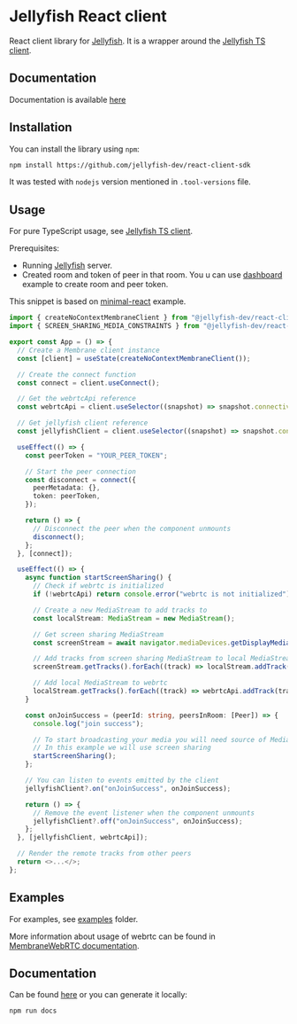 # Jellyfish React client

React client library for [Jellyfish](https://github.com/jellyfish-dev/jellyfish).
It is a wrapper around the [Jellyfish TS client](https://github.com/jellyfish-dev/react-client-sdk/tree/main/src/jellyfish).

## Documentation

Documentation is available [here](https://jellyfish-dev.github.io/react-client-sdk/)

## Installation

You can install the library using `npm`:

```bash
npm install https://github.com/jellyfish-dev/react-client-sdk
```

It was tested with `nodejs` version mentioned in `.tool-versions` file.

## Usage

For pure TypeScript usage, see [Jellyfish TS client](https://github.com/jellyfish-dev/react-client-sdk/tree/main/src/jellyfish).

Prerequisites:

- Running [Jellyfish](https://github.com/jellyfish-dev/jellyfish) server.
- Created room and token of peer in that room.
  You u can use [dashboard](https://github.com/jellyfish-dev/react-client-sdk/tree/main/examples/dashboard) example to create room and peer token.

This snippet is based on [minimal-react](https://github.com/jellyfish-dev/react-client-sdk/tree/main/examples/minimal-react) example.

```ts
import { createNoContextMembraneClient } from "@jellyfish-dev/react-client-sdk/externalState";
import { SCREEN_SHARING_MEDIA_CONSTRAINTS } from "@jellyfish-dev/react-client-sdk/navigator";

export const App = () => {
  // Create a Membrane client instance
  const [client] = useState(createNoContextMembraneClient());

  // Create the connect function
  const connect = client.useConnect();

  // Get the webrtcApi reference
  const webrtcApi = client.useSelector((snapshot) => snapshot.connectivity.api);

  // Get jellyfish client reference
  const jellyfishClient = client.useSelector((snapshot) => snapshot.connectivity.client);

  useEffect(() => {
    const peerToken = "YOUR_PEER_TOKEN";

    // Start the peer connection
    const disconnect = connect({
      peerMetadata: {},
      token: peerToken,
    });

    return () => {
      // Disconnect the peer when the component unmounts
      disconnect();
    };
  }, [connect]);

  useEffect(() => {
    async function startScreenSharing() {
      // Check if webrtc is initialized
      if (!webrtcApi) return console.error("webrtc is not initialized");

      // Create a new MediaStream to add tracks to
      const localStream: MediaStream = new MediaStream();

      // Get screen sharing MediaStream
      const screenStream = await navigator.mediaDevices.getDisplayMedia(SCREEN_SHARING_MEDIA_CONSTRAINTS);

      // Add tracks from screen sharing MediaStream to local MediaStream
      screenStream.getTracks().forEach((track) => localStream.addTrack(track));

      // Add local MediaStream to webrtc
      localStream.getTracks().forEach((track) => webrtcApi.addTrack(track, localStream));
    }

    const onJoinSuccess = (peerId: string, peersInRoom: [Peer]) => {
      console.log("join success");

      // To start broadcasting your media you will need source of MediaStream like camera, microphone or screen
      // In this example we will use screen sharing
      startScreenSharing();
    };

    // You can listen to events emitted by the client
    jellyfishClient?.on("onJoinSuccess", onJoinSuccess);

    return () => {
      // Remove the event listener when the component unmounts
      jellyfishClient?.off("onJoinSuccess", onJoinSuccess);
    };
  }, [jellyfishClient, webrtcApi]);

  // Render the remote tracks from other peers
  return <>...</>;
};
```

## Examples

For examples, see [examples](https://github.com/jellyfish-dev/react-client-sdk/tree/main/examples) folder.

More information about usage of webrtc can be found in [MembraneWebRTC documentation](https://jellyfish-dev.github.io/membrane-webrtc-js/).

## Documentation

Can be found [here](https://jellyfish-dev.github.io/react-client-sdk/) or you can generate it locally:

```bash
npm run docs
```

